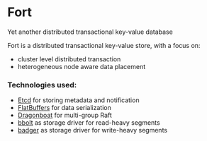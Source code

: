 # Fort

Yet another distributed transactional key-value database

Fort is a distributed transactional key-value store, with a focus on:

* cluster level distributed transaction
* heterogeneous node aware data placement

### Technologies used:
* [Etcd](https://github.com/etcd-io/etcd) for storing metadata and notification
* [FlatBuffers](https://github.com/google/flatbuffers) for data serialization
* [Dragonboat](https://github.com/lni/dragonboat) for multi-group Raft
* [bbolt](https://github.com/etcd-io/bbolt) as storage driver for read-heavy segments
* [badger](https://github.com/dgraph-io/badger) as storage driver for write-heavy segments